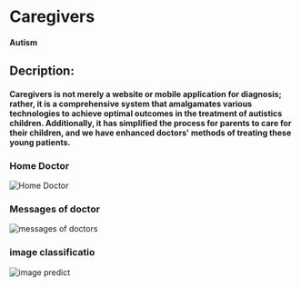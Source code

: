 # Caregivers
#### Autism 


## Decription: 
#### Caregivers is not merely a website or mobile application for diagnosis; rather, it is a comprehensive system that amalgamates various technologies to achieve optimal outcomes in the treatment of autistics children. Additionally, it has simplified the process for parents to care for their children, and we have enhanced doctors' methods of treating these young patients.

### Home Doctor
![Home Doctor](https://github.com/KholoudElsherbeny/Caregivers/assets/92096667/e0922278-a276-424e-bbd7-499c8025a761)

### Messages of doctor
![messages of doctors](https://github.com/KholoudElsherbeny/Caregivers/assets/92096667/f2ec97fd-05b2-4140-b278-4677ba298684)

### image classificatio
![image predict](https://github.com/KholoudElsherbeny/Caregivers/assets/92096667/9814c78a-13a4-4e3f-a5af-e5be16cbf56d)


